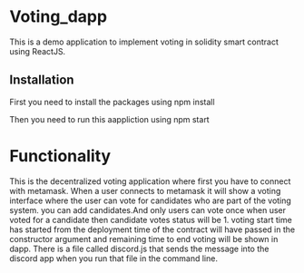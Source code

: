 # Voting_dapp

This is a demo application to implement voting in solidity smart contract using ReactJS. 

## Installation

First you need to install the packages using 
npm install

Then you need to run this aappliction using
npm start

# Functionality

This is the decentralized voting application where first you have to connect with metamask. When a user connects to metamask it will show a voting interface where the user can vote for candidates who are part of the voting system. you can add candidates.And only users can vote once when user voted for a candidate then candidate votes status will be 1. voting start time has started from the deployment time of the contract will have passed in the constructor argument and remaining time to end voting will be shown in dapp. There is a file called discord.js that sends the message into the discord app when you run that file in the command line.
